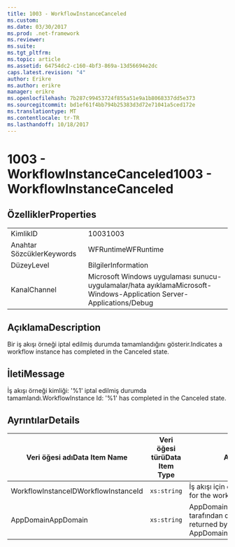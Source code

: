 ```yaml
---
title: 1003 - WorkflowInstanceCanceled
ms.custom: 
ms.date: 03/30/2017
ms.prod: .net-framework
ms.reviewer: 
ms.suite: 
ms.tgt_pltfrm: 
ms.topic: article
ms.assetid: 64754dc2-c160-4bf3-869a-13d56694e2dc
caps.latest.revision: "4"
author: Erikre
ms.author: erikre
manager: erikre
ms.openlocfilehash: 7b287c99453724f855a51e9a1b8068337dd5e373
ms.sourcegitcommit: bd1ef61f4bb794b25383d3d72e71041a5ced172e
ms.translationtype: MT
ms.contentlocale: tr-TR
ms.lasthandoff: 10/18/2017
---
```

# <a name="1003---workflowinstancecanceled"></a><span data-ttu-id="6cbbd-102">1003 - WorkflowInstanceCanceled</span><span class="sxs-lookup"><span data-stu-id="6cbbd-102">1003 - WorkflowInstanceCanceled</span></span>
## <a name="properties"></a><span data-ttu-id="6cbbd-103">Özellikler</span><span class="sxs-lookup"><span data-stu-id="6cbbd-103">Properties</span></span>  
  
|||  
|-|-|  
|<span data-ttu-id="6cbbd-104">Kimlik</span><span class="sxs-lookup"><span data-stu-id="6cbbd-104">ID</span></span>|<span data-ttu-id="6cbbd-105">1003</span><span class="sxs-lookup"><span data-stu-id="6cbbd-105">1003</span></span>|  
|<span data-ttu-id="6cbbd-106">Anahtar Sözcükler</span><span class="sxs-lookup"><span data-stu-id="6cbbd-106">Keywords</span></span>|<span data-ttu-id="6cbbd-107">WFRuntime</span><span class="sxs-lookup"><span data-stu-id="6cbbd-107">WFRuntime</span></span>|  
|<span data-ttu-id="6cbbd-108">Düzey</span><span class="sxs-lookup"><span data-stu-id="6cbbd-108">Level</span></span>|<span data-ttu-id="6cbbd-109">Bilgiler</span><span class="sxs-lookup"><span data-stu-id="6cbbd-109">Information</span></span>|  
|<span data-ttu-id="6cbbd-110">Kanal</span><span class="sxs-lookup"><span data-stu-id="6cbbd-110">Channel</span></span>|<span data-ttu-id="6cbbd-111">Microsoft Windows uygulaması sunucu-uygulamalar/hata ayıklama</span><span class="sxs-lookup"><span data-stu-id="6cbbd-111">Microsoft-Windows-Application Server-Applications/Debug</span></span>|  
  
## <a name="description"></a><span data-ttu-id="6cbbd-112">Açıklama</span><span class="sxs-lookup"><span data-stu-id="6cbbd-112">Description</span></span>  
 <span data-ttu-id="6cbbd-113">Bir iş akışı örneği iptal edilmiş durumda tamamlandığını gösterir.</span><span class="sxs-lookup"><span data-stu-id="6cbbd-113">Indicates a workflow instance has completed in the Canceled state.</span></span>  
  
## <a name="message"></a><span data-ttu-id="6cbbd-114">İleti</span><span class="sxs-lookup"><span data-stu-id="6cbbd-114">Message</span></span>  
 <span data-ttu-id="6cbbd-115">İş akışı örneği kimliği: '%1' iptal edilmiş durumda tamamlandı.</span><span class="sxs-lookup"><span data-stu-id="6cbbd-115">WorkflowInstance Id: '%1' has completed in the Canceled state.</span></span>  
  
## <a name="details"></a><span data-ttu-id="6cbbd-116">Ayrıntılar</span><span class="sxs-lookup"><span data-stu-id="6cbbd-116">Details</span></span>  
  
|<span data-ttu-id="6cbbd-117">Veri öğesi adı</span><span class="sxs-lookup"><span data-stu-id="6cbbd-117">Data Item Name</span></span>|<span data-ttu-id="6cbbd-118">Veri öğesi türü</span><span class="sxs-lookup"><span data-stu-id="6cbbd-118">Data Item Type</span></span>|<span data-ttu-id="6cbbd-119">Açıklama</span><span class="sxs-lookup"><span data-stu-id="6cbbd-119">Description</span></span>|  
|--------------------|--------------------|-----------------|  
|<span data-ttu-id="6cbbd-120">WorkflowInstanceID</span><span class="sxs-lookup"><span data-stu-id="6cbbd-120">WorkflowInstanceId</span></span>|`xs:string`|<span data-ttu-id="6cbbd-121">İş akışı için örnek kimliği</span><span class="sxs-lookup"><span data-stu-id="6cbbd-121">The instance id for the workflow</span></span>|  
|<span data-ttu-id="6cbbd-122">AppDomain</span><span class="sxs-lookup"><span data-stu-id="6cbbd-122">AppDomain</span></span>|`xs:string`|<span data-ttu-id="6cbbd-123">AppDomain.CurrentDomain.FriendlyName tarafından döndürülen dize.</span><span class="sxs-lookup"><span data-stu-id="6cbbd-123">The string returned by AppDomain.CurrentDomain.FriendlyName.</span></span>|
